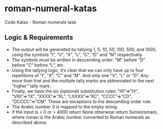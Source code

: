 # roman-numeral-katas
Code Katas - Roman numerals task

## Logic & Requirements

- The output will be generated by tallying 1, 5, 10, 50, 100, 500, and 1000, using the symbols “I”, “V”, “X”, “L”, “C”, “D” and “M” respectively.
- The symbols must be written in descending order: “M” before “D” before “C” before “L”, etc.
- Using the tallying logic, it’s clear that we can only have up to four repetitions of “I”, “X”, “C” and “M”. And only one “V”, “L” or “D”. Any more than that and the multiple tally marks are abbreviated to the next “higher” tally mark.
- Finally, we have the six (optional) substitution rules: “IIII”=>“IV”, “VIIII”=>“IX”, “XXXX”=>“XL”, “LXXXX”=>“XC”, “CCCC”=>“CD”, “DCCCC”=>“CM”. These are exceptions to the descending order rule.
- The Arabic number 0 is mapped to the empty string.
- If the input is < 0 or > 4000 return None otherwise return Some(roman), where roman is the Arabic number converted to Roman numerals as described above.
